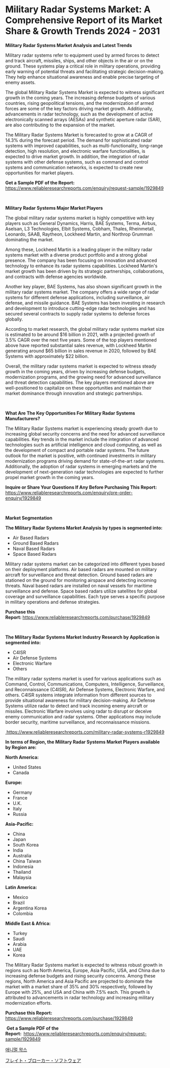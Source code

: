 <p><h1>Military Radar Systems Market: A Comprehensive Report of its Market Share & Growth Trends 2024 - 2031</h1></p><p><strong>Military Radar Systems Market Analysis and Latest Trends</strong></p>
<p><p>Military radar systems refer to equipment used by armed forces to detect and track aircraft, missiles, ships, and other objects in the air or on the ground. These systems play a critical role in military operations, providing early warning of potential threats and facilitating strategic decision-making. They help enhance situational awareness and enable precise targeting of enemy assets.</p><p>The global Military Radar Systems Market is expected to witness significant growth in the coming years. The increasing defense budgets of various countries, rising geopolitical tensions, and the modernization of armed forces are some of the key factors driving market growth. Additionally, advancements in radar technology, such as the development of active electronically scanned arrays (AESAs) and synthetic aperture radar (SAR), are also contributing to the expansion of the market.</p><p>The Military Radar Systems Market is forecasted to grow at a CAGR of 14.3% during the forecast period. The demand for sophisticated radar systems with improved capabilities, such as multi-functionality, long-range detection, high resolution, and electronic warfare functionalities, is expected to drive market growth. In addition, the integration of radar systems with other defense systems, such as command and control systems and communication networks, is expected to create new opportunities for market players.</p></p>
<p><strong>Get a Sample PDF of the Report:&nbsp;</strong> <a href="https://www.reliableresearchreports.com/enquiry/request-sample/1929849">https://www.reliableresearchreports.com/enquiry/request-sample/1929849</a></p>
<p>&nbsp;</p>
<p><strong>Military Radar Systems Major Market Players</strong></p>
<p><p>The global military radar systems market is highly competitive with key players such as General Dynamics, Harris, BAE Systems, Terma, Airbus, Aselsan, L3 Technologies, Elbit Systems, Cobham, Thales, Rheinmetall, Leonardo, SAAB, Raytheon, Lockheed Martin, and Northrop Grumman dominating the market.</p><p>Among these, Lockheed Martin is a leading player in the military radar systems market with a diverse product portfolio and a strong global presence. The company has been focusing on innovation and advanced technology to enhance its radar systems capabilities. Lockheed Martin's market growth has been driven by its strategic partnerships, collaborations, and contracts with defense agencies worldwide.</p><p>Another key player, BAE Systems, has also shown significant growth in the military radar systems market. The company offers a wide range of radar systems for different defense applications, including surveillance, air defense, and missile guidance. BAE Systems has been investing in research and development to introduce cutting-edge radar technologies and has secured several contracts to supply radar systems to defense forces globally.</p><p>According to market research, the global military radar systems market size is estimated to be around $16 billion in 2021, with a projected growth of 3.5% CAGR over the next five years. Some of the top players mentioned above have reported substantial sales revenue, with Lockheed Martin generating around $65 billion in sales revenue in 2020, followed by BAE Systems with approximately $22 billion.</p><p>Overall, the military radar systems market is expected to witness steady growth in the coming years, driven by increasing defense budgets, modernization programs, and the growing need for advanced surveillance and threat detection capabilities. The key players mentioned above are well-positioned to capitalize on these opportunities and maintain their market dominance through innovation and strategic partnerships.</p></p>
<p>&nbsp;</p>
<p><strong>What Are The Key Opportunities For Military Radar Systems Manufacturers?</strong></p>
<p><p>The Military Radar Systems market is experiencing steady growth due to increasing global security concerns and the need for advanced surveillance capabilities. Key trends in the market include the integration of advanced technologies such as artificial intelligence and cloud computing, as well as the development of compact and portable radar systems. The future outlook for the market is positive, with continued investments in military modernization programs driving demand for state-of-the-art radar systems. Additionally, the adoption of radar systems in emerging markets and the development of next-generation radar technologies are expected to further propel market growth in the coming years.</p></p>
<p><strong>Inquire or Share Your Questions If Any Before Purchasing This Report:</strong> <a href="https://www.reliableresearchreports.com/enquiry/pre-order-enquiry/1929849">https://www.reliableresearchreports.com/enquiry/pre-order-enquiry/1929849</a></p>
<p>&nbsp;</p>
<p><strong>Market Segmentation</strong></p>
<p><strong>The Military Radar Systems Market Analysis by types is segmented into:</strong></p>
<p><ul><li>Air Based Radars</li><li>Ground Based Radars</li><li>Naval Based Radars</li><li>Space Based Radars</li></ul></p>
<p><p>Military radar systems market can be categorized into different types based on their deployment platforms. Air based radars are mounted on military aircraft for surveillance and threat detection. Ground based radars are stationed on the ground for monitoring airspace and detecting incoming threats. Naval based radars are installed on naval vessels for maritime surveillance and defense. Space based radars utilize satellites for global coverage and surveillance capabilities. Each type serves a specific purpose in military operations and defense strategies.</p></p>
<p><strong>Purchase this Report:&nbsp;</strong><a href="https://www.reliableresearchreports.com/purchase/1929849">https://www.reliableresearchreports.com/purchase/1929849</a></p>
<p>&nbsp;</p>
<p><strong>The Military Radar Systems Market Industry Research by Application is segmented into:</strong></p>
<p><ul><li>C4ISR</li><li>Air Defense Systems</li><li>Electronic Warfare</li><li>Others</li></ul></p>
<p><p>The military radar systems market is used for various applications such as Command, Control, Communications, Computers, Intelligence, Surveillance, and Reconnaissance (C4ISR), Air Defense Systems, Electronic Warfare, and others. C4ISR systems integrate information from different sources to provide situational awareness for military decision-making. Air Defense Systems utilize radar to detect and track incoming enemy aircraft or missiles. Electronic Warfare involves using radar to disrupt or deceive enemy communication and radar systems. Other applications may include border security, maritime surveillance, and reconnaissance missions.</p></p>
<p><a href="https://www.reliableresearchreports.com/military-radar-systems-r1929849">&nbsp;https://www.reliableresearchreports.com/military-radar-systems-r1929849</a></p>
<p><strong>In terms of Region, the Military Radar Systems Market Players available by Region are:</strong></p>
<p>
    <p> <strong> North America: </strong>
        <ul>
            <li>United States</li>
            <li>Canada</li>
        </ul>
        </p> 
    <p> <strong> Europe: </strong>
        <ul>
            <li>Germany</li>
            <li>France</li>
            <li>U.K.</li>
            <li>Italy</li>
            <li>Russia</li>
        </ul>
        </p> 
    <p> <strong> Asia-Pacific: </strong>
        <ul>
            <li>China</li>
            <li>Japan</li>
            <li>South Korea</li>
            <li>India</li>
            <li>Australia</li>
            <li>China Taiwan</li>
            <li>Indonesia</li>
            <li>Thailand</li>
            <li>Malaysia</li>
        </ul>
        </p> 
    <p> <strong> Latin America: </strong>
        <ul>
            <li>Mexico</li>
            <li>Brazil</li>
            <li>Argentina Korea</li>
            <li>Colombia</li>
        </ul>
        </p> 
    <p> <strong> Middle East & Africa: </strong>
        <ul>
            <li>Turkey</li>
            <li>Saudi</li>
            <li>Arabia</li>
            <li>UAE</li>
            <li>Korea</li>
        </ul>
    </p>
    </p>
<p><p>The Military Radar Systems market is expected to witness robust growth in regions such as North America, Europe, Asia Pacific, USA, and China due to increasing defense budgets and rising security concerns. Among these regions, North America and Asia Pacific are projected to dominate the market with a market share of 35% and 30% respectively, followed by Europe with 25%, and USA and China with 7.5% each. This growth is attributed to advancements in radar technology and increasing military modernization efforts.</p></p>
<p><strong>Purchase this Report: </strong><a href="https://www.reliableresearchreports.com/purchase/1929849">https://www.reliableresearchreports.com/purchase/1929849</a></p>
<p>&nbsp;<strong>Get a Sample PDF of the Report:&nbsp;&nbsp;</strong><a href="https://www.reliableresearchreports.com/enquiry/request-sample/1929849">https://www.reliableresearchreports.com/enquiry/request-sample/1929849</a></p>
<p><strong></strong></p>
<p><p><a href="https://medium.com/@alanperkins1921/%EB%8F%99%EB%AC%BC-%EC%99%81%EC%8A%A4-%EC%8B%9C%EC%9E%A5-%EB%B6%84%EC%84%9D-%EB%B0%8F-2024%EB%85%84%EB%B6%80%ED%84%B0-2031%EB%85%84%EA%B9%8C%EC%A7%80-%EC%98%88%EC%B8%A1%EB%90%9C-%EA%B7%9C%EB%AA%A8-ba644b54fe2a">애니멀 왁스</a></p><p><a href="https://medium.com/@alfaro.etbn_52903/%E8%B2%A8%E7%89%A9%E4%BB%B2%E4%BB%8B%E3%82%BD%E3%83%95%E3%83%88%E3%82%A6%E3%82%A7%E3%82%A2%E3%81%AE%E5%B8%82%E5%A0%B4%E8%AA%BF%E6%9F%BB%E3%83%AC%E3%83%9D%E3%83%BC%E3%83%88-%E3%81%9D%E3%81%AE%E6%AD%B4%E5%8F%B2%E3%81%A82031%E5%B9%B4%E3%81%BE%E3%81%A7%E3%81%AE%E4%BA%88%E6%B8%AC-ff79f38e7a95">フレイト・ブローカー・ソフトウェア</a></p></p>